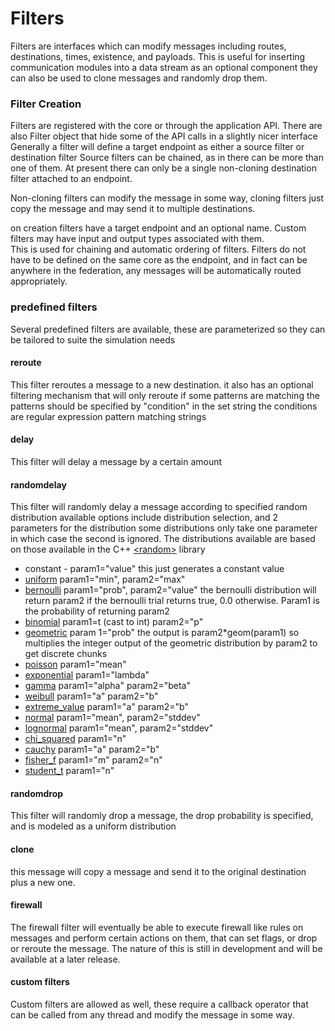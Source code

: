 # Filters
Filters are interfaces which can modify messages including routes,
destinations, times, existence, and payloads.  This is useful for
inserting communication modules into a data stream as an optional component
they can also be used to clone messages and randomly drop them.

### Filter Creation
Filters are registered with the core or through the application API.
There are also Filter object that hide some of the API calls in a slightly nicer interface
Generally a filter will define a target endpoint as either a source filter or destination filter
Source filters can be chained, as in there can be more than one of them.  At present there can only be a
single non-cloning destination filter attached to an endpoint.

Non-cloning filters can modify the message in some way,  cloning filters just copy the message and may send it to multiple destinations.

on creation filters have a target endpoint and an optional name.  Custom filters may have input and output types associated with them.  
This is used for chaining and automatic ordering of filters.  Filters do not have to be defined on the same core as the endpoint, and in fact can be
anywhere in the federation, any messages will be automatically routed appropriately.

### predefined filters
Several predefined filters are available, these are parameterized so they can be tailored to suite the simulation needs

#### reroute
This filter reroutes a message to a new destination. it also has an optional filtering mechanism that will only reroute if
some patterns are matching the patterns should be specified by "condition" in the set string the conditions are regular expression pattern matching strings

#### delay
This filter will delay a message by a certain amount

#### randomdelay
This filter will randomly delay a message according to specified random distribution
available options include distribution selection, and 2 parameters for the distribution
some distributions only take one parameter in which case the second is ignored. The distributions available are based on those available in the C++ [<random\>](http://www.cplusplus.com/reference/random/) library
 -  constant - param1="value"  this just generates a constant value
 -  [uniform](http://www.cplusplus.com/reference/random/uniform_real_distribution/) param1="min", param2="max"
 -  [bernoulli](http://www.cplusplus.com/reference/random/bernoulli_distribution/)
 param1="prob", param2="value" the bernoulli distribution will return param2 if the bernoulli trial returns true, 0.0 otherwise.  Param1 is the probability of returning param2
 -  [binomial](http://www.cplusplus.com/reference/random/binomial_distribution/) param1=t (cast to int) param2="p"
 -  [geometric](http://www.cplusplus.com/reference/random/geometric_distribution/)
 param 1="prob" the output is param2*geom(param1) so multiplies the integer output of the geometric distribution by param2 to get discrete chunks
 -  [poisson](http://www.cplusplus.com/reference/random/poisson_distribution/) param1="mean"
 -  [exponential](http://www.cplusplus.com/reference/random/exponential_distribution/) param1="lambda"
 -  [gamma](http://www.cplusplus.com/reference/random/gamma_distribution/) param1="alpha" param2="beta"
 -  [weibull](http://www.cplusplus.com/reference/random/weibull_distribution/) param1="a" param2="b"
 -  [extreme_value](http://www.cplusplus.com/reference/random/extreme_value_distribution/) param1="a" param2="b"
 -  [normal](http://www.cplusplus.com/reference/random/normal_distribution/)
 param1="mean", param2="stddev"
 -  [lognormal](http://www.cplusplus.com/reference/random/lognormal_distribution/)  param1="mean", param2="stddev"
 -  [chi_squared](http://www.cplusplus.com/reference/random/chi_squared_distribution/)
  param1="n"
 -  [cauchy](http://www.cplusplus.com/reference/random/cauchy_distribution/) param1="a" param2="b"
 -  [fisher_f](http://www.cplusplus.com/reference/random/fisher_f_distribution/)
 param1="m" param2="n"
 -  [student_t](http://www.cplusplus.com/reference/random/student_t_distribution/)  param1="n"

#### randomdrop
This filter will randomly drop a message, the drop probability is specified, and is modeled as a uniform distribution

#### clone
this message will copy a message and send it to the original destination plus a new one.  

#### firewall
The firewall filter will eventually be able to execute firewall like rules on messages and perform certain actions on them, that can set flags, or drop or reroute the message.  The nature of this is still in development and will be available at a later release. 

#### custom filters
Custom filters are allowed as well, these require a callback operator that can be called from any thread
and modify the message in some way.   
